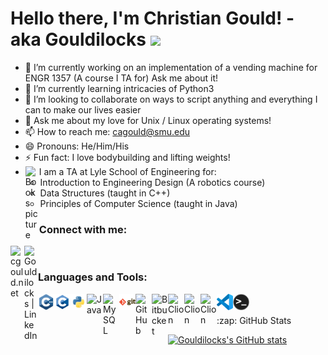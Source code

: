# Hello there, I'm Christian Gould! - aka Gouldilocks <img src="https://raw.githubusercontent.com/MartinHeinz/MartinHeinz/master/wave.gif" width="30px">

- 🔭 I’m currently working on an implementation of a vending machine for ENGR 1357 (A course I TA for) Ask me about it!
- 🌱 I’m currently learning intricacies of Python3
- 👯 I’m looking to collaborate on ways to script anything and everything I can to make our lives easier
- 💬 Ask me about my love for Unix / Linux operating systems!
- 📫 How to reach me: cagould@smu.edu
- 😄 Pronouns: He/Him/His
- ⚡ Fun fact: I love bodybuilding and lifting weights!
- <img align="left" alt="Books picture" width="22px" src="https://emojipedia-us.s3.dualstack.us-west-1.amazonaws.com/thumbs/240/apple/285/books_1f4da.png"/>I am a TA  at Lyle School of Engineering for: 
   * Introduction to Engineering Design (A robotics course)
   * Data Structures (taught in C++)
   * Principles of Computer Science (taught in Java) 

### Connect with me:

[<img align="left" alt="cgould.net" width="22px" src="https://www.firstdecatur.org/wp-content/uploads/2019/07/Globe-Icon-3.png" />][website]
[<img align="left" alt="Gouldilocks | LinkedIn" width="22px" src="https://cdn-icons-png.flaticon.com/512/174/174857.png" />][linkedin]

<br />

### Languages and Tools:

[<img align="left" alt="C++" width="26px" src="https://raw.githubusercontent.com/github/explore/180320cffc25f4ed1bbdfd33d4db3a66eeeeb358/topics/cpp/cpp.png" />][website]
[<img align="left" alt="C" width="26px" src="https://raw.githubusercontent.com/github/explore/f3e22f0dca2be955676bc70d6214b95b13354ee8/topics/c/c.png" />][website]
[<img align="left" alt="Python" width="26px" src="https://raw.githubusercontent.com/github/explore/80688e429a7d4ef2fca1e82350fe8e3517d3494d/topics/python/python.png" />][website]
[<img align="left" alt="Java" width="26px" src="https://cdn-icons-png.flaticon.com/512/226/226777.png" />][website]
[<img align="left" alt="MySQL" width="26px" src="https://camo.githubusercontent.com/f85f882cb31eeaeee657ec955313015c30378e8f56c3dc2f06933b617a276cfd/68747470733a2f2f77372e706e6777696e672e636f6d2f706e67732f3734372f3739382f706e672d7472616e73706172656e742d6d7973716c2d6c6f676f2d6d7973716c2d64617461626173652d7765622d646576656c6f706d656e742d636f6d70757465722d736f6674776172652d646f6c7068696e2d6d6172696e652d6d616d6d616c2d616e696d616c732d746578742d7468756d626e61696c2e706e67" />][website]
[<img align="left" alt="Git" width="26px" src="https://raw.githubusercontent.com/github/explore/80688e429a7d4ef2fca1e82350fe8e3517d3494d/topics/git/git.png" />][website]
[<img align="left" alt="GitHub" width="26px" src="https://cdn.icon-icons.com/icons2/2351/PNG/512/logo_github_icon_143196.png" />][website]
[<img align="left" alt="Bitbucket" width="26px" src="https://cdn.worldvectorlogo.com/logos/bitbucket-icon.svg" />][website]
[<img align="left" alt="Clion" width="26px" src="https://resources.jetbrains.com/storage/products/clion/img/meta/clion_logo_300x300.png" />][website]
[<img align="left" alt="Clion" width="26px" src="https://upload.wikimedia.org/wikipedia/commons/thumb/1/1d/PyCharm_Icon.svg/1024px-PyCharm_Icon.svg.png" />][website]
[<img align="left" alt="Clion" width="26px" src="https://dashboard.snapcraft.io/site_media/appmedia/2020/04/mysql-workbench.png" />][website]
[<img align="left" alt="Visual Studio Code" width="26px" src="https://raw.githubusercontent.com/github/explore/80688e429a7d4ef2fca1e82350fe8e3517d3494d/topics/visual-studio-code/visual-studio-code.png" />][website]
[<img align="left" alt="Terminal" width="26px" src="https://raw.githubusercontent.com/github/explore/80688e429a7d4ef2fca1e82350fe8e3517d3494d/topics/terminal/terminal.png" />][website]


  
<br />
<br />

<summary>:zap: GitHub Stats</summary>

[![Gouldilocks's GitHub stats](https://github-readme-stats.vercel.app/api?username=Gouldilocks&show_icons=true&theme=radical)](https://github.com/anuraghazra/github-readme-stats)



[website]: https://gouldilocks.github.io/cGould/
[linkedin]: https://www.linkedin.com/in/gouldilocks/
